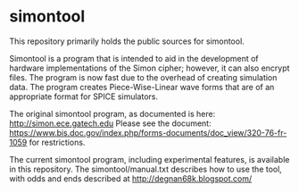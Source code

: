 # simontool

This repository primarily holds the public sources for simontool.

Simontool is a program that is intended to aid in the development of 
hardware implementations of the Simon cipher; however, it can also encrypt files.  The 
program is now fast due to the overhead of creating simulation data.  The program creates 
Piece-Wise-Linear wave forms that are of an appropriate format for SPICE simulators.  

The original simontool program, as documented is here: http://simon.ece.gatech.edu
Please see the document:
https://www.bis.doc.gov/index.php/forms-documents/doc_view/320-76-fr-1059
for restrictions.

The current simontool program, including experimental features, is available in this 
repository.  The simontool/manual.txt describes how to use the tool, with odds and ends 
described at http://degnan68k.blogspot.com/






